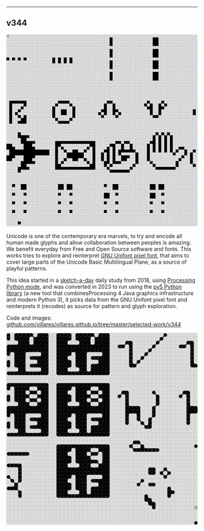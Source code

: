 
----

## v344

![Output from py5, 2023 version](output.gif)

Unicode is one of the contemporary era marvels, to try and encode all human made glyphs and allow collaboration between peoples is amazing. We benefit everyday from Free and Open Source software and fonts. This works tries to explore and reinterpret [GNU Unifont pixel font](https://unifoundry.com/unifont/), that aims to cover large parts of the Unicode Basic Multilingual Plane, as a source of playful patterns.

This idea started in a [sketch-a-day](https://abav.lugaralgum.com/sketch-a-day) daily study from 2018, using [Processing Python mode](https://py.processing.org), and was converted in 2023 to run using the [py5 Python library](https://py5coding.org) (a new tool that combinesProcessing 4 Java graphics infrastructure and modern Python 3), it picks data from the  GNU Unifont pixel font and reinterprets it (recodes) as source for pattern and glyph exploration.

Code and images: [github.com/villares/villares.github.io/tree/master/selected-work/v344](https://github.com/villares/villares.github.io/tree/master/selected-work/v344)

![Output from older version](s344.gif)
